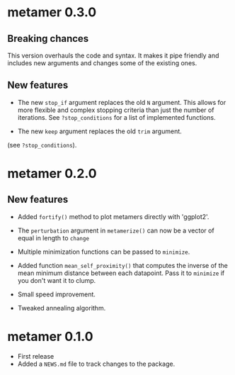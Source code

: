 # metamer 0.3.0

## Breaking chances

This version overhauls the code and syntax. 
It makes it pipe friendly and includes new arguments and changes some of the existing ones. 

## New features

- The new `stop_if` argument replaces the old `N` argument. 
This allows for more flexible and complex stopping criteria than just the number of iterations.
See `?stop_conditions` for a list of implemented functions. 

- The new `keep` argument replaces the old `trim` argument.


(see `?stop_conditions`).

# metamer 0.2.0

## New features 

* Added `fortify()` method to plot metamers directly with 'ggplot2'.

* The `perturbation` argument in `metamerize()` can now be a vector of equal in 
length to `change`

* Multiple minimization functions can be passed to `minimize`.

* Added function `mean_self_proximity()` that computes the inverse of the mean 
minimum distance between each datapoint. Pass it to `minimize` if you don't want 
it to clump.

* Small speed improvement.

* Tweaked annealing algorithm.

# metamer 0.1.0

* First release
* Added a `NEWS.md` file to track changes to the package.
